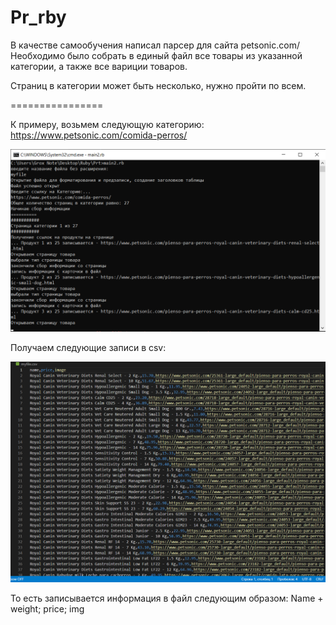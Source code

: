 # Pr_rby
В качестве самообучения написал парсер для сайта petsonic.com/
Необходимо было собрать в единый файл все товары из указанной категории, а также все вариции товаров.

Страниц в категории может быть несколько, нужно пройти по всем.

================

К примеру, возьмем следующую категорию: https://www.petsonic.com/comida-perros/

![Скрин работы программы](1.png "Работа программы")

Получаем следующие записи в csv:

![Результаты](2.png "Запись в csv")

То есть записывается информация в файл следующим образом:
Name + weight; price; img